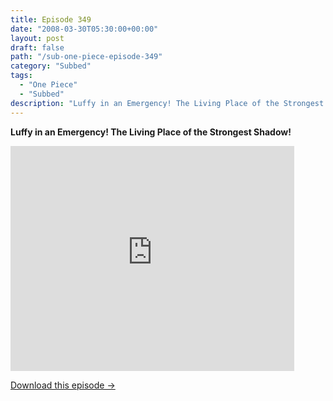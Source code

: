```yaml
---
title: Episode 349
date: "2008-03-30T05:30:00+00:00"
layout: post
draft: false
path: "/sub-one-piece-episode-349"
category: "Subbed"
tags:
  - "One Piece"
  - "Subbed"
description: "Luffy in an Emergency! The Living Place of the Strongest Shadow!"
---
```


**Luffy in an Emergency! The Living Place of the Strongest Shadow!**

<iframe width="640" height="360" src="https://www.rapidvideo.com/e/FXREQTVCCS" frameborder="0" marginwidth=0 marginheight=0 scrolling=no allowfullscreen style="max-width:90%;"></iframe>

<a href="http://ouo.io/qs/eCodkFEQ?s=https://www.rapidvideo.com/d/FXREQTVCCS" class="styled_a">Download this episode →</a>

